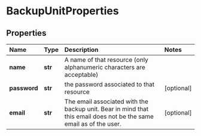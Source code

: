 # BackupUnitProperties

## Properties

| Name | Type | Description | Notes |
| :--- | :--- | :--- | :--- |
| **name** | **str** | A name of that resource \(only alphanumeric characters are acceptable\) |  |
| **password** | **str** | the password associated to that resource | \[optional\] |
| **email** | **str** | The email associated with the backup unit. Bear in mind that this email does not be the same email as of the user. | \[optional\] |

